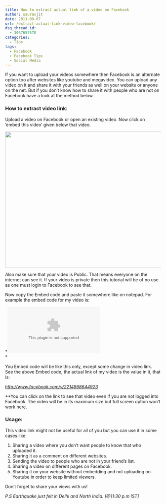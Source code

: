 ```yaml
---
title: How to extract actual link of a video on Facebook
author: sauravjit
date: 2011-09-07
url: /extract-actual-link-video-facebook/
dsq_thread_id:
  - 3067657578
categories:
  - Tips
tags:
  - Facebook
  - Facebook Tips
  - Social Media
---
```

If you want to upload your videos somewhere then Facebook is an alternate option too after websites like youtube and megavideo. You can upload any video on it and share it with your friends as well on your website or anyone on the net. But if you don&#8217;t know how to share it with people who are not on Facebook have a look at the method below.

### How to extract video link:

Upload a video on Facebook or open an existing video. Now click on &#8217;embed this video&#8217; given below that video.

<img class="aligncenter size-medium wp-image-44344" title="video facebook-1" src="http://cdn.devilsworkshop.org/files/2011/09/video-facebook-1-600x438.jpg" alt="" width="600" height="438" />

Also make sure that your video is Public. That means everyone on the internet can see it. If your video is private then this tutorial will be of no use as one must login to Facebook to see that.

Now copy the Embed code and paste it somewhere like on notepad. For example the embed code for my video is:

*<object width=&#8221;400&#8243; height=&#8221;300&#8243; ><param name=&#8221;allowfullscreen&#8221; value=&#8221;true&#8221; /><param name=&#8221;movie&#8221; value=&#8221;http://www.facebook.com/v/2214868644923&#8243; /><embed src=&#8221;http://www.facebook.com/v/2214868644923&#8243; type=&#8221;application/x-shockwave-flash&#8221; allowfullscreen=&#8221;true&#8221; width=&#8221;400&#8243; height=&#8221;300&#8243;></embed></object>  
*

You Embed code will be like this only, except some change in video link. See the above Embed code, the actual link of my video is the value in it, that is:

<a href="http://www.facebook.com/v/2214868644923" onclick="_gaq.push(['_trackEvent', 'outbound-article', 'http://www.facebook.com/v/2214868644923', 'http://www.facebook.com/v/2214868644923']);" target="_blank"><em>http://www.facebook.com/v/2214868644923</em></a>

**You can click on the link to see that video even if you are not logged into Facebook. The video will be in its maximum size but full screen option won&#8217;t work here.

### Usage:

This video link might not be useful for all of you but you can use it in some cases like:

  1. Sharing a video where you don&#8217;t want people to know that who uploaded it.
  2. Sharing it as a comment on different websites.
  3. Sending the video to people who are not in your friend&#8217;s list.
  4. Sharing a video on different pages on Facebook.
  5. Sharing it on your website without embedding and not uploading on Youtube in order to keep limited viewers.

Don&#8217;t forget to share your views with us!

*P.S Earthquake just felt in Delhi and North India. [@11:30 p.m IST]*

